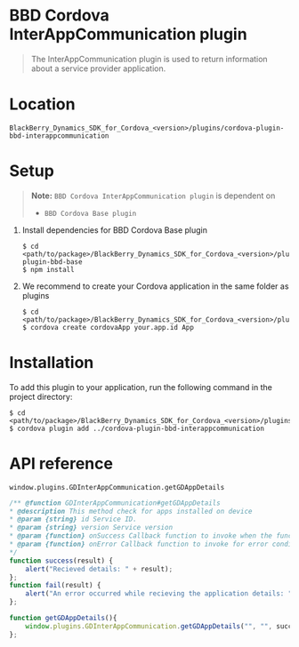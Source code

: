 BBD Cordova InterAppCommunication plugin
========================================
> The InterAppCommunication plugin is used to return information about a service provider application.

Location
========
`BlackBerry_Dynamics_SDK_for_Cordova_<version>/plugins/cordova-plugin-bbd-interappcommunication`

Setup
=====
> __Note:__ `BBD Cordova InterAppCommunication plugin` is dependent on
> * `BBD Cordova Base plugin`

1. Install dependencies for BBD Cordova Base plugin
    ```
    $ cd <path/to/package>/BlackBerry_Dynamics_SDK_for_Cordova_<version>/plugins/cordova-plugin-bbd-base
    $ npm install
    ```
2. We recommend to create your Cordova application in the same folder as plugins
    ```
    $ cd <path/to/package>/BlackBerry_Dynamics_SDK_for_Cordova_<version>/plugins
    $ cordova create cordovaApp your.app.id App
    ```

Installation
============
To add this plugin to your application, run the following command in the project directory:
```
$ cd <path/to/package>/BlackBerry_Dynamics_SDK_for_Cordova_<version>/plugins/cordovaApp
$ cordova plugin add ../cordova-plugin-bbd-interappcommunication
```

API reference
=============
`window.plugins.GDInterAppCommunication.getGDAppDetails`
```javascript
/** @function GDInterAppCommunication#getGDAppDetails
* @description This method check for apps installed on device
* @param {string} id Service ID.
* @param {string} version Service version
* @param {function} onSuccess Callback function to invoke when the function returns successfully.
* @param {function} onError Callback function to invoke for error conditions.
*/
function success(result) {
    alert("Recieved details: " + result);
};
function fail(result) {
    alert("An error occurred while recieving the application details: " + result);
};

function getGDAppDetails(){
    window.plugins.GDInterAppCommunication.getGDAppDetails("", "", success, fail);
};
```
